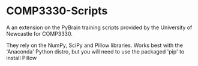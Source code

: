 # COMP3330-Scripts

A an extension on the PyBrain training scripts provided by the University of Newcastle for COMP3330.

They rely on the NumPy, SciPy and Pillow libraries.
Works best with the 'Anaconda' Python distro, but you will need to use the packaged 'pip' to install Pillow
